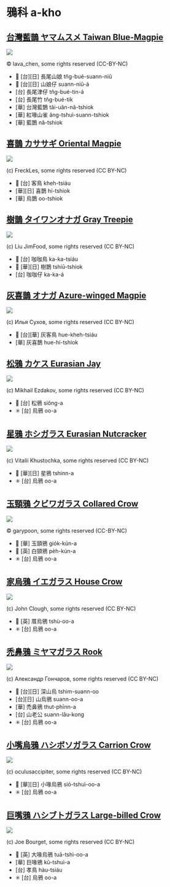 # 鴉科 a-kho

## [台灣藍鵲 ヤマムスメ Taiwan Blue-Magpie](https://ebird.org/species/formag1)

![](https://inaturalist-open-data.s3.amazonaws.com/photos/367211582/large.jpeg)

© lava_chen, some rights reserved (CC-BY-NC)

- 🎯 [台][日] 長尾山娘 tn̂g-bué-suann-niû
- 🎯 [台][日] 山娘仔 suann-niû-á
- [台] 長尾津仔 tn̂g-bué-tin-á
- [台] 長尾竹 tn̂g-bué-tik
- [華] 台灣藍鵲 tâi-uân-nâ-tshiok
- [華] 紅喙山雀 âng-tshuì-suann-tshiok
- [華] 藍鵲 nâ-tshiok

## [喜鵲 カササギ Oriental Magpie](https://ebird.org/species/orimag1)

![](https://inaturalist-open-data.s3.amazonaws.com/photos/113352854/medium.jpeg)

(c) FreckLes, some rights reserved (CC BY-NC)

- 🎯 [台] 客鳥 kheh-tsiáu
- [華][日] 喜鵲 hí-tshiok
- [華] 烏鵲 oo-tshiok

## [樹鵲 タイワンオナガ Gray Treepie](https://ebird.org/species/grytre1)

![](https://inaturalist-open-data.s3.amazonaws.com/photos/12865252/medium.jpg)

(c) Liu JimFood, some rights reserved (CC BY-NC)

- 🎯 [台] 咖咖鳥 ka-ka-tsiáu
- 🎯 [華][日] 樹鵲 tshiū-tshiok
- [台] 咖咖仔 ka-ka-á

## [灰喜鵲 オナガ Azure-winged Magpie](https://ebird.org/species/azwmag2)

![](https://inaturalist-open-data.s3.amazonaws.com/photos/137161339/medium.jpg)

(c) Илья Сухов, some rights reserved (CC BY-NC)

- 🎯 [台][華] 灰客鳥 hue-kheh-tsiáu
- [華] 灰喜鵲 hue-hí-tshiok

## [松鴉 カケス Eurasian Jay](https://ebird.org/species/eurjay1)

![](https://inaturalist-open-data.s3.amazonaws.com/photos/32531591/medium.png)

(c) Mikhail Ezdakov, some rights reserved (CC BY-NC)

- 🎯 [台] 松鴉 siông-a
- ✳️ [台] 烏鴉 oo-a

## [星鴉 ホシガラス Eurasian Nutcracker](https://ebird.org/species/eurnut1)

![](https://inaturalist-open-data.s3.amazonaws.com/photos/1629072/medium.jpg)

(c) Vitalii Khustochka, some rights reserved (CC BY-NC)

- 🎯 [華][日] 星鴉 tshinn-a
- ✳️ [台] 烏鴉 oo-a

## [玉頸鴉 クビワガラス Collared Crow](https://ebird.org/species/colcro1)

![](https://inaturalist-open-data.s3.amazonaws.com/photos/355763512/large.jpeg)

© garypoon, some rights reserved (CC-BY-NC)

- 🎯 [華] 玉頸鴉 gio̍k-kún-a
- 🎯 [英] 白頸鴉 pe̍h-kún-a
- ✳️ [台] 烏鴉 oo-a

## [家烏鴉 イエガラス House Crow](https://ebird.org/species/houcro1)

![](https://inaturalist-open-data.s3.amazonaws.com/photos/59311016/medium.jpg)

(c) John Clough, some rights reserved (CC BY-NC)

- 🎯 [英] 厝烏鴉 tshù-oo-a
- ✳️ [台] 烏鴉 oo-a

## [禿鼻鴉 ミヤマガラス Rook](https://ebird.org/species/rook1)

![](https://inaturalist-open-data.s3.amazonaws.com/photos/106116060/medium.jpeg)

(c) Александр Гончаров, some rights reserved (CC BY-NC)

- 🎯 [台][日] 深山烏 tshim-suann-oo
- [台][日] 山烏鴉 suann-oo-a
- [華] 禿鼻鴉 thut-phīnn-a
- [台] 山老公 suann-lāu-kong
- ✳️ [台] 烏鴉 oo-a

## [小嘴烏鴉 ハシボソガラス Carrion Crow](https://ebird.org/species/carcro1)

![](https://inaturalist-open-data.s3.amazonaws.com/photos/239671563/medium.jpg)

(c) oculusaccipiter, some rights reserved (CC BY-NC)

- 🎯 [華][日] 小喙烏鴉 sió-tshuì-oo-a
- ✳️ [台] 烏鴉 oo-a

## [巨嘴鴉 ハシブトガラス Large-billed Crow](https://ebird.org/species/labcro1)

![](https://inaturalist-open-data.s3.amazonaws.com/photos/102902467/medium.jpeg)

(c) Joe Bourget, some rights reserved (CC BY-NC)

- 🎯 [英] 大喙烏鴉 tuā-tshì-oo-a
- [華] 巨喙鴉 kū-tshuì-a
- [台] 孝鳥 hàu-tsiáu
- ✳️ [台] 烏鴉 oo-a
